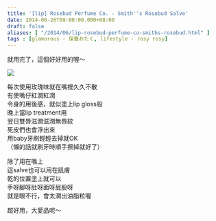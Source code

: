 ```yaml
---
title: '[lip] Rosebud Perfume Co. - Smith''s Rosebud Salve'
date: 2014-06-26T09:00:00.000+08:00
draft: false
aliases: [ "/2014/06/lip-rosebud-perfume-co-smiths-rosebud.html" ]
tags : [glamorous - 保養おたく, lifestyle - rosy rosy]
---
```


就用完了，這個好好用的喔～  

![](/images/rosebudsalve.jpg)

每次使用玫瑰味就在嘴裡久久不散  
有使嘴仔紅潤紅潤  
令身的用後感，就似塗上lip gloss般  
晚上當lip treatment用  
翌日雙唇滋潤滋潤無唇紋  
死皮們也會浮出來  
用baby牙刷輕輕去掉就OK  
（懶的話就刷牙時順手擦掉就好了）  
  
除了用在嘴上  
這salve也可以用在肌膚  
乾的位置塗上就可以  
手呀腳呀肚呀面呀屁股呀  
就是眼不行，會太潤出油脂粒喔  
  
超好用，大愛品呢～
